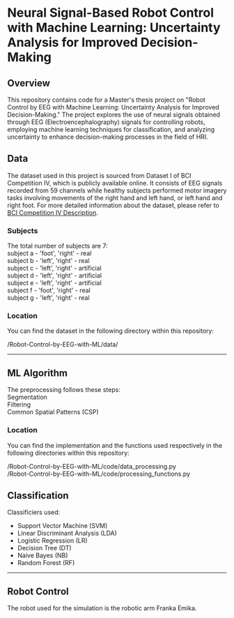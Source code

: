 # Neural Signal-Based Robot Control with Machine Learning: Uncertainty Analysis for Improved Decision-Making

## Overview
This repository contains code for a Master's thesis project on "Robot Control by EEG with Machine Learning: Uncertainty Analysis for Improved Decision-Making." The project explores the use of neural signals obtained through EEG (Electroencephalography) signals for controlling robots, employing machine learning techniques for classification, and analyzing uncertainty to enhance decision-making processes in the field of HRI.

## Data
The dataset used in this project is sourced from Dataset I of BCI Competition IV, which is publicly available online. It consists of EEG signals recorded from 59 channels while healthy subjects performed motor imagery tasks involving movements of the right hand and left hand, or left hand and right foot.
For more detailed information about the dataset, please refer to [BCI Competition IV Description](https://bbci.de/competition/iv/desc_1.html).

### Subjects

The total number of subjects are 7:  
subject a - 'foot', 'right' - real  
subject b - 'left', 'right' - real  
subject c - 'left', 'right' - artificial  
subject d - 'left', 'right' - artificial  
subject e - 'left', 'right' - artificial  
subject f - 'foot', 'right' - real  
subject g - 'left', 'right' - real  


### Location

You can find the dataset in the following directory within this repository: 

/Robot-Control-by-EEG-with-ML/data/

---

## ML Algorithm
The preprocessing follows these steps:  
Segmentation  
Filtering  
Common Spatial Patterns (CSP)

### Location

You can find the implementation and the functions used respectively in the following directories within this repository:  

/Robot-Control-by-EEG-with-ML/code/data_processing.py  
/Robot-Control-by-EEG-with-ML/code/processing_functions.py


## Classification
Classificiers used:
- Support Vector Machine (SVM)
- Linear Discriminant Analysis (LDA)
- Logistic Regression (LR)
- Decision Tree (DT)
- Naive Bayes (NB)
- Random Forest (RF)

---

## Robot Control
The robot used for the simulation is the robotic arm Franka Emika.
